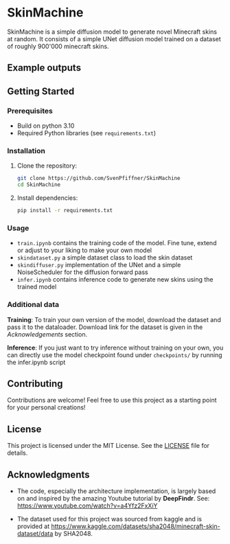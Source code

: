 # SkinMachine

SkinMachine is a simple diffusion model to generate novel Minecraft skins at random. It consists of a simple UNet diffusion model trained on a dataset of roughly 900'000 minecraft skins.

## Example outputs

## Getting Started

### Prerequisites

- Build on python 3.10
- Required Python libraries (see `requirements.txt`)

### Installation

1. Clone the repository:
    ```bash
    git clone https://github.com/SvenPfiffner/SkinMachine
    cd SkinMachine
    ```

2. Install dependencies:
    ```bash
    pip install -r requirements.txt
    ```

### Usage

- ```train.ipynb``` contains the training code of the model. Fine tune, extend or adjust to your liking to make your own model
- ```skindataset.py``` a simple dataset class to load the skin dataset
- ```skindiffuser.py``` implementation of the UNet and a simple NoiseScheduler for the diffusion forward pass
- ```infer.ipynb``` contains inference code to generate new skins using the trained model

### Additional data

**Training**: To train your own version of the model, download the dataset and pass it to the dataloader. Download link for the dataset is given in the *Acknowledgements* section.

**Inference**: If you just want to try inference without training on your own, you can directly use the model checkpoint found under ```checkpoints/``` by running the infer.ipynb script

## Contributing

Contributions are welcome! Feel free to use this project as a starting point for your personal creations!

## License

This project is licensed under the MIT License. See the [LICENSE](LICENSE) file for details.

## Acknowledgments

- The code, especially the architecture implementation, is largely based on and inspired by the amazing Youtube tutorial by **DeepFindr**. See: https://www.youtube.com/watch?v=a4Yfz2FxXiY

- The dataset used for this project was sourced from kaggle and is provided at https://www.kaggle.com/datasets/sha2048/minecraft-skin-dataset/data by SHA2048.